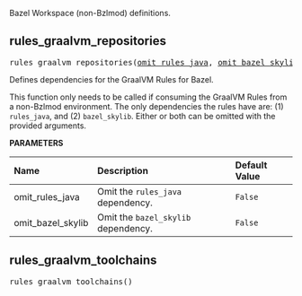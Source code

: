 <!-- Generated with Stardoc: http://skydoc.bazel.build -->

Bazel Workspace (non-Bzlmod) definitions.

<a id="rules_graalvm_repositories"></a>

## rules_graalvm_repositories

<pre>
rules_graalvm_repositories(<a href="#rules_graalvm_repositories-omit_rules_java">omit_rules_java</a>, <a href="#rules_graalvm_repositories-omit_bazel_skylib">omit_bazel_skylib</a>)
</pre>

Defines dependencies for the GraalVM Rules for Bazel.

This function only needs to be called if consuming the GraalVM Rules from a non-Bzlmod environment.
The only dependencies the rules have are: (1) `rules_java`, and (2) `bazel_skylib`. Either or both
can be omitted with the provided arguments.

**PARAMETERS**

| Name                                                                       | Description                                    | Default Value      |
| :------------------------------------------------------------------------- | :--------------------------------------------- | :----------------- |
| <a id="rules_graalvm_repositories-omit_rules_java"></a>omit_rules_java     | Omit the <code>rules_java</code> dependency.   | <code>False</code> |
| <a id="rules_graalvm_repositories-omit_bazel_skylib"></a>omit_bazel_skylib | Omit the <code>bazel_skylib</code> dependency. | <code>False</code> |

<a id="rules_graalvm_toolchains"></a>

## rules_graalvm_toolchains

<pre>
rules_graalvm_toolchains()
</pre>
